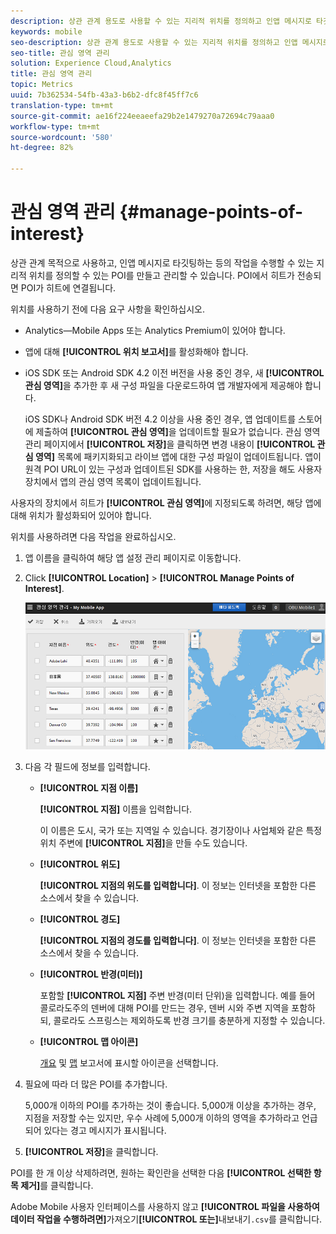 ```yaml
---
description: 상관 관계 용도로 사용할 수 있는 지리적 위치를 정의하고 인앱 메시지로 타깃팅하는 등 관심 영역을 만들고 관리할 수 있습니다. 히트가 관심 영역으로 전송되는 경우 관심 영역이 히트에 연결됩니다.
keywords: mobile
seo-description: 상관 관계 용도로 사용할 수 있는 지리적 위치를 정의하고 인앱 메시지로 타깃팅하는 등 관심 영역을 만들고 관리할 수 있습니다. 히트가 관심 영역으로 전송되는 경우 관심 영역이 히트에 연결됩니다.
seo-title: 관심 영역 관리
solution: Experience Cloud,Analytics
title: 관심 영역 관리
topic: Metrics
uuid: 7b362534-54fb-43a3-b6b2-dfc8f45ff7c6
translation-type: tm+mt
source-git-commit: ae16f224eeaeefa29b2e1479270a72694c79aaa0
workflow-type: tm+mt
source-wordcount: '580'
ht-degree: 82%

---
```



# 관심 영역 관리 {#manage-points-of-interest}

상관 관계 목적으로 사용하고, 인앱 메시지로 타깃팅하는 등의 작업을 수행할 수 있는 지리적 위치를 정의할 수 있는 POI를 만들고 관리할 수 있습니다. POI에서 히트가 전송되면 POI가 히트에 연결됩니다.

위치를 사용하기 전에 다음 요구 사항을 확인하십시오.

* Analytics—Mobile Apps 또는 Analytics Premium이 있어야 합니다.
* 앱에 대해 **[!UICONTROL 위치 보고서]**&#x200B;를 활성화해야 합니다.
* iOS SDK 또는 Android SDK 4.2 이전 버전을 사용 중인 경우, 새 **[!UICONTROL 관심 영역]**&#x200B;을 추가한 후 새 구성 파일을 다운로드하여 앱 개발자에게 제공해야 합니다.

   iOS SDK나 Android SDK 버전 4.2 이상을 사용 중인 경우, 앱 업데이트를 스토어에 제출하여 **[!UICONTROL 관심 영역]**&#x200B;을 업데이트할 필요가 없습니다. 관심 영역 관리 페이지에서 **[!UICONTROL 저장]**&#x200B;을 클릭하면 변경 내용이 **[!UICONTROL 관심 영역]** 목록에 패키지화되고 라이브 앱에 대한 구성 파일이 업데이트됩니다. 앱이 원격 POI URL이 있는 구성과 업데이트된 SDK를 사용하는 한, 저장을 해도 사용자 장치에서 앱의 관심 영역 목록이 업데이트됩니다.

사용자의 장치에서 히트가 **[!UICONTROL 관심 영역]**&#x200B;에 지정되도록 하려면, 해당 앱에 대해 위치가 활성화되어 있어야 합니다.

위치를 사용하려면 다음 작업을 완료하십시오.

1. 앱 이름을 클릭하여 해당 앱 설정 관리 페이지로 이동합니다.
1. Click **[!UICONTROL Location]** > **[!UICONTROL Manage Points of Interest]**.

   ![단계 결과](assets/poi.png)

1. 다음 각 필드에 정보를 입력합니다.

   * **[!UICONTROL 지점 이름]**

      **[!UICONTROL 지점]** 이름을 입력합니다.

      이 이름은 도시, 국가 또는 지역일 수 있습니다. 경기장이나 사업체와 같은 특정 위치 주변에 **[!UICONTROL 지점]**&#x200B;을 만들 수도 있습니다.

   * **[!UICONTROL 위도]**

      **[!UICONTROL 지점의 위도를 입력합니다]**. 이 정보는 인터넷을 포함한 다른 소스에서 찾을 수 있습니다.

   * **[!UICONTROL 경도]**

      **[!UICONTROL 지점의 경도를 입력합니다]**. 이 정보는 인터넷을 포함한 다른 소스에서 찾을 수 있습니다.

   * **[!UICONTROL 반경(미터)]**

      포함할 **[!UICONTROL 지점]** 주변 반경(미터 단위)을 입력합니다. 예를 들어 콜로라도주의 덴버에 대해 POI를 만드는 경우, 덴버 시와 주변 지역을 포함하되, 콜로라도 스프링스는 제외하도록 반경 크기를 충분하게 지정할 수 있습니다.

   * **[!UICONTROL 맵 아이콘]**

      [개요](/help/using/location/c-location-overview.md) 및 [맵](/help/using/location/c-map-points.md) 보고서에 표시할 아이콘을 선택합니다.

1. 필요에 따라 더 많은 POI를 추가합니다.

   5,000개 이하의 POI를 추가하는 것이 좋습니다. 5,000개 이상을 추가하는 경우, 지점을 저장할 수는 있지만, 우수 사례에 5,000개 이하의 영역을 추가하라고 언급되어 있다는 경고 메시지가 표시됩니다.

1. **[!UICONTROL 저장]**&#x200B;을 클릭합니다.

POI를 한 개 이상 삭제하려면, 원하는 확인란을 선택한 다음 **[!UICONTROL 선택한 항목 제거]**&#x200B;를 클릭합니다.

Adobe Mobile 사용자 인터페이스를 사용하지 않고 **[!UICONTROL 파일을 사용하여 데이터 작업을 수행하려면]**&#x200B;가져오기&#x200B;**[!UICONTROL 또는]**&#x200B;내보내기`.csv`를 클릭합니다.
